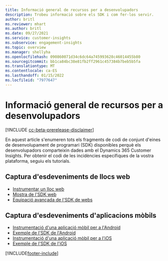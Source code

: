 ```yaml
---
title: Informació general de recursos per a desenvolupadors
description: Trobeu informació sobre els SDK i com fer-los servir.
author: britl
ms.reviewer: mhart
ms.author: britl
ms.date: 09/27/2021
ms.service: customer-insights
ms.subservice: engagement-insights
ms.topic: overview
ms.manager: shellyha
ms.openlocfilehash: 090860071d34c6dc64a745993628c46014455b80
ms.sourcegitcommit: bb1ca84bc38e81fb2ff2961c457384b7beb5b5fa
ms.translationtype: MT
ms.contentlocale: ca-ES
ms.lasthandoff: 01/15/2022
ms.locfileid: "7977647"
---
```

# <a name="developer-resources-overview"></a>Informació general de recursos per a desenvolupadors

[!INCLUDE [cc-beta-prerelease-disclaimer](includes/cc-beta-prerelease-disclaimer.md)]

En aquest article s'enumeren tots els fragments de codi de conjunt d'eines de desenvolupament de programari (SDK) disponibles perquè els desenvolupadors comparteixin dades amb el Dynamics 365 Customer Insights. Per obtenir el codi de les incidències específiques de la vostra plataforma, seguiu els tutorials.

## <a name="capture-events-from-websites"></a>Captura d'esdeveniments de llocs web

- [Instrumentar un lloc web](instrument-website.md)
- [Mostra de l'SDK web](websdk-sample.md)
- [Equipació avançada de l'SDK de webs](advanced-SDK-implementation.md)

## <a name="capture-events-from-mobile-apps"></a>Captura d'esdeveniments d'aplicacions mòbils

- [Instrumentació d'una aplicació mòbil per a l'Android](get-started-android.md)
- [Exemple de l'SDK de l'Android](androidsdk-sample.md)
- [Instrumentació d'una aplicació mòbil per a l'iOS](get-started-ios.md)
- [Exemple de l'SDK de l'iOS](iossdk-sample.md)

[!INCLUDE[footer-include](../includes/footer-banner.md)]
